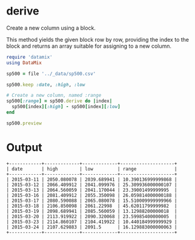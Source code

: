 # derive

Create a new column using a block. 

This method yields the given block row by row, providing the index to the 
block and returns an array suitable for assigning to a new column.

```ruby
require 'datamix'
using DataMix

sp500 = file '../_data/sp500.csv'

sp500.keep :date, :high, :low

# Create a new column, named :range
sp500[:range] = sp500.derive do |index|
  sp500[index][:high] - sp500[index][:low]
end

sp500.preview

```

# Output

```
+------------+-------------+-------------+--------------------+
| date       | high        | low         | range              |
+------------+-------------+-------------+--------------------+
| 2015-03-11 | 2050.080078 | 2039.689941 | 10.390136999999868 |
| 2015-03-12 | 2066.409912 | 2041.099976 | 25.309936000000107 |
| 2015-03-13 | 2064.560059 | 2041.170044 | 23.39001499999995  |
| 2015-03-16 | 2081.409912 | 2055.350098 | 26.059814000000188 |
| 2015-03-17 | 2080.590088 | 2065.080078 | 15.510009999999966 |
| 2015-03-18 | 2106.850098 | 2061.22998  | 45.62011799999982  |
| 2015-03-19 | 2098.689941 | 2085.560059 | 13.12988200000018  |
| 2015-03-20 | 2113.919922 | 2090.320068 | 23.59985400000005  |
| 2015-03-23 | 2114.860107 | 2104.419922 | 10.440184999999929 |
| 2015-03-24 | 2107.629883 | 2091.5      | 16.129883000000063 |
+------------+-------------+-------------+--------------------+
```
